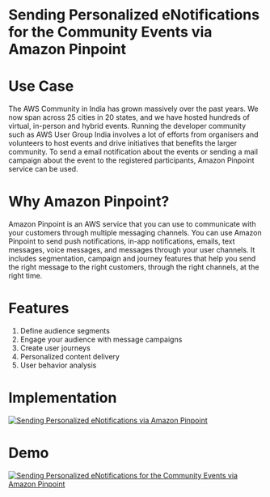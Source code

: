 # Sending Personalized eNotifications for the Community Events via Amazon Pinpoint

# Use Case

The AWS Community in India has grown massively over the past years. We now span across 25 cities in 20 states, and we have hosted hundreds of virtual, in-person and hybrid events. Running the developer community such as AWS User Group India involves a lot of efforts from organisers and volunteers to host events and drive initiatives that benefits the larger community. To send a email notification about the events or sending a mail campaign about the event to the registered participants, Amazon Pinpoint service can be used. 

# Why Amazon Pinpoint?

Amazon Pinpoint is an AWS service that you can use to communicate with your customers through multiple messaging channels. You can use Amazon Pinpoint to send push notifications, in-app notifications, emails, text messages, voice messages, and messages through your user channels. It includes segmentation, campaign and journey features that help you send the right message to the right customers, through the right channels, at the right time.

# Features

1. Define audience segments
1. Engage your audience with message campaigns
1. Create user journeys
1. Personalized content delivery
1. User behavior analysis


# Implementation

[![Sending Personalized eNotifications via Amazon Pinpoint](https://img.youtube.com/vi/m5Fv0gdOtJo/0.jpg)](https://www.youtube.com/watch?v=m5Fv0gdOtJo)


# Demo

[![Sending Personalized eNotifications for the Community Events via Amazon Pinpoint](https://img.youtube.com/vi/sYpKV16lIaU/0.jpg)](http://www.youtube.com/watch?v=sYpKV16lIaU)


